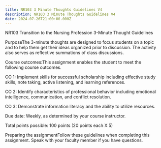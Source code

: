 ```yaml
---
title: NR103 3 Minute Thoughts Guidelines V4
description: NR103 3 Minute Thoughts Guidelines V4
date: 2024-07-26T21:00:00.000Z
---
```


NR103 Transition to the Nursing Profession 3-Minute Thought Guidelines

PurposeThe 3-minute thoughts are designed to focus students on a topic and to help them get their ideas organized prior to discussion. The activity also serves as reflective summations of class discussions.

Course outcomes:This assignment enables the student to meet the following course outcomes.

CO 1: Implement skills for successful scholarship including effective study skills, note taking, active listening, and learning references.

CO 2: Identify characteristics of professional behavior including emotional intelligence, communication, and conflict resolution.

CO 3: Demonstrate information literacy and the ability to utilize resources.

Due date: Weekly, as determined by your course instructor.

Total points possible: 100 points (20 points each X 5)

Preparing the assignmentFollow these guidelines when completing this assignment. Speak with your faculty member if you have questions.
